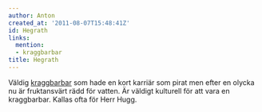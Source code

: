 ```yaml
---
author: Anton
created_at: '2011-08-07T15:48:41Z'
id: Hegrath
links:
  mention:
  - kraggbarbar
title: Hegrath
---
```


Väldig [kraggbarbar] som hade en kort karriär som pirat men efter en olycka nu är fruktansvärt rädd
för vatten. Är väldigt kulturell för att vara en kraggbarbar. Kallas ofta för Herr Hugg.

  [kraggbarbar]: kraggbarbar
